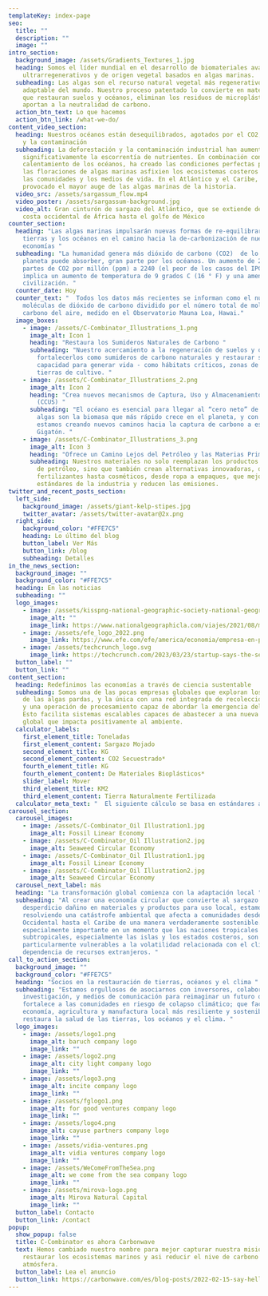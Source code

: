```yaml
---
templateKey: index-page
seo:
  title: ""
  description: ""
  image: ""
intro_section:
  background_image: /assets/Gradients_Textures_1.jpg
  heading: Somos el líder mundial en el desarrollo de biomateriales avanzados,
    ultrarregenerativos y de origen vegetal basados en algas marinas.
  subheading: Las algas son el recurso natural vegetal más regenerativo y
    adaptable del mundo. Nuestro proceso patentado lo convierte en materiales
    que restauran suelos y océanos, eliminan los residuos de microplásticos, y
    aportan a la neutralidad de carbono.
  action_btn_text: Lo que hacemos
  action_btn_link: /what-we-do/
content_video_section:
  heading: Nuestros océanos están desequilibrados, agotados por el CO2, el calor,
    y la contaminación
  subheading: La deforestación y la contaminación industrial han aumentado
    significativamente la escorrentía de nutrientes. En combinación con el
    calentamiento de los océanos, ha creado las condiciones perfectas para que
    las floraciones de algas marinas asfixien los ecosistemas costeros y alteren
    las comunidades y los medios de vida. En el Atlántico y el Caribe, esto ha
    provocado el mayor auge de las algas marinas de la historia.
  video_src: /assets/sargassum_flow.mp4
  video_poster: /assets/sargassum-background.jpg
  video_alt: Gran cinturón de sargazo del Atlántico, que se extiende desde la
    costa occidental de África hasta el golfo de México
counter_section:
  heading: "Las algas marinas impulsarán nuevas formas de re-equilibrar las
    tierras y los océanos en el camino hacia la de-carbonización de nuestras
    economías "
  subheading: "La humanidad genera más dióxido de carbono (CO2)  de lo que el
    planeta puede absorber, gran parte por los océanos. Un aumento de 2000
    partes de CO2 por millón (ppm) a 2240 (el peor de los casos del IPCC)
    implica un aumento de temperatura de 9 grados C (16 ° F) y una amenaza a la
    civilización. "
  counter_date: Hoy
  counter_text: "  Todos los datos más recientes se informan como el número de
    moléculas de dióxido de carbono dividido por el número total de moléculas de
    carbono del aire, medido en el Observatorio Mauna Loa, Hawai."
  image_boxes:
    - image: /assets/C-Combinator_Illustrations_1.png
      image_alt: Icon 1
      heading: "Restaura los Sumideros Naturales de Carbono "
      subheading: "Nuestro acercamiento a la regeneración de suelos y océanos incluye
        fortalecerlos como sumideros de carbono naturales y restaurar su
        capacidad para generar vida - como hábitats críticos, zonas de pesca, o
        tierras de cultivo. "
    - image: /assets/C-Combinator_Illustrations_2.png
      image_alt: Icon 2
      heading: "Crea nuevos mecanismos de Captura, Uso y Almacenamiento de Carbono
        (CCUS) "
      subheading: "El océano es esencial para llegar al “cero neto” de carbono. Las
        algas son la biomasa que más rápido crece en el planeta, y con ellas
        estamos creando nuevos caminos hacia la captura de carbono a escala
        Gigatón. "
    - image: /assets/C-Combinator_Illustrations_3.png
      image_alt: Icon 3
      heading: "Ofrece un Camino Lejos del Petróleo y las Materias Primas Tóxicas "
      subheading: Nuestros materiales no solo reemplazan los productos tóxicos a base
        de petróleo, sino que también crean alternativas innovadoras, desde
        fertilizantes hasta cosméticos, desde ropa a empaques, que mejoran los
        estándares de la industria y reducen las emisiones.
twitter_and_recent_posts_section:
  left_side:
    background_image: /assets/giant-kelp-stipes.jpg
    twitter_avatar: /assets/twitter-avatar@2x.png
  right_side:
    background_color: "#FFE7C5"
    heading: Lo último del blog
    button_label: Ver Más
    button_link: /blog
    subheading: Detalles
in_the_news_section:
  background_image: ""
  background_color: "#FFE7C5"
  heading: En las noticias
  subheading: ""
  logo_images:
    - image: /assets/kisspng-national-geographic-society-national-geographic-ee-geography-5acf1732cf7c85.9544989015235213308499.png
      image_alt: ""
      image_link: https://www.nationalgeographicla.com/viajes/2021/08/mexico-podra-la-ciencia-resolver-el-problema-de-las-algas-en-las-playas-del-caribe
    - image: /assets/efe_logo_2022.png
      image_link: https://www.efe.com/efe/america/economia/empresa-en-puerto-rico-convierte-el-sargazo-cuero-y-cosmeticos-veganos/20000011-4607923
    - image: /assets/techcrunch_logo.svg
      image_link: https://techcrunch.com/2023/03/23/startup-says-the-seaweed-blobbing-toward-florida-has-a-silver-lining/
  button_label: ""
  button_link: ""
content_section:
  heading: Redefinimos las economías a través de ciencia sustentable
  subheading: Somos una de las pocas empresas globales que exploran los beneficios
    de las algas pardas, y la única con una red integrada de recolección masiva
    y una operación de procesamiento capaz de abordar la emergencia del Sargazo.
    Esto facilita sistemas escalables capaces de abastecer a una nueva economía
    global que impacta positivamente al ambiente.
  calculator_labels:
    first_element_title: Toneladas
    first_element_content: Sargazo Mojado
    second_element_title: KG
    second_element_content: CO2 Secuestrado*
    fourth_element_title: KG
    fourth_element_content: De Materiales Bioplásticos*
    slider_label: Mover
    third_element_title: KM2
    third_element_content: Tierra Naturalmente Fertilizada
  calculator_meta_text: "  El siguiente cálculo se basa en estándares agrícolas anuales, por año."
carousel_section:
  carousel_images:
    - image: /assets/C-Combinator_Oil Illustration1.jpg
      image_alt: Fossil Linear Economy
    - image: /assets/C-Combinator_Oil Illustration2.jpg
      image_alt: Seaweed Circular Economy
    - image: /assets/C-Combinator_Oil Illustration1.jpg
      image_alt: Fossil Linear Economy
    - image: /assets/C-Combinator_Oil Illustration2.jpg
      image_alt: Seaweed Circular Economy
  carousel_next_label: más
  heading: "La transformación global comienza con la adaptación local "
  subheading: "Al crear una economía circular que convierte al sargazo de un
    desperdicio dañino en materiales y productos para uso local, estamos
    resolviendo una catástrofe ambiental que afecta a comunidades desde África
    Occidental hasta el Caribe de una manera verdaderamente sostenible. Esto es
    especialmente importante en un momento que las naciones tropicales y
    subtropicales, especialmente las islas y los estados costeros, son
    particularmente vulnerables a la volatilidad relacionada con el clima y a la
    dependencia de recursos extranjeros. "
call_to_action_section:
  background_image: ""
  background_color: "#FFE7C5"
  heading: "Socios en la restauración de tierras, océanos y el clima "
  subheading: "Estamos orgullosos de asociarnos con inversores, colaboradores de
    investigación, y medios de comunicación para reimaginar un futuro que
    fortalece a las comunidades en riesgo de colapso climático; que facilita una
    economía, agricultura y manufactura local más resiliente y sostenible; y
    restaura la salud de las tierras, los océanos y el clima. "
  logo_images:
    - image: /assets/logo1.png
      image_alt: baruch company logo
      image_link: ""
    - image: /assets/logo2.png
      image_alt: city light company logo
      image_link: ""
    - image: /assets/logo3.png
      image_alt: incite company logo
      image_link: ""
    - image: /assets/fglogo1.png
      image_alt: for good ventures company logo
      image_link: ""
    - image: /assets/logo4.png
      image_alt: cayuse partners company logo
      image_link: ""
    - image: /assets/vidia-ventures.png
      image_alt: vidia ventures company logo
      image_link: ""
    - image: /assets/WeComeFromTheSea.png
      image_alt: we come from the sea company logo
      image_link: ""
    - image: /assets/mirova-logo.png
      image_alt: Mirova Natural Capital
      image_link: ""
  button_label: Contacto
  button_link: /contact
popup:
  show_popup: false
  title: C-Combinator es ahora Carbonwave
  text: Hemos cambiado nuestro nombre para mejor capturar nuestra misión de
    restaurar los ecosistemas marinos y asi reducir el nive de carbono en la
    atmósfera.
  button_label: Lea el anuncio
  button_link: https://carbonwave.com/es/blog-posts/2022-02-15-say-hello-to-carbonwave/
---
```

